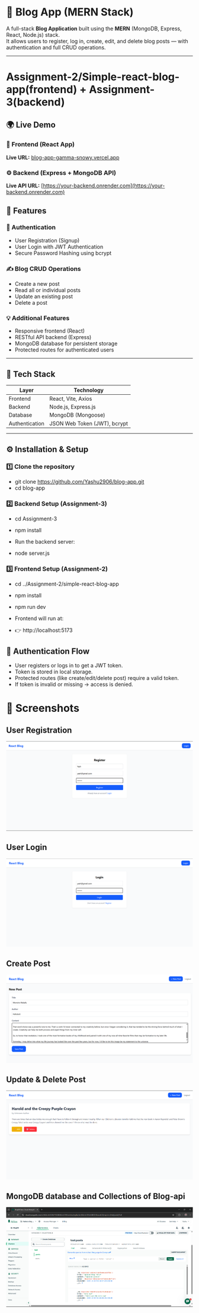 # 📝 Blog App (MERN Stack)

A full-stack **Blog Application** built using the **MERN** (MongoDB, Express, React, Node.js) stack.  
It allows users to register, log in, create, edit, and delete blog posts — with authentication and full CRUD operations.

---

# Assignment-2/Simple-react-blog-app(frontend) + Assignment-3(backend)

## 🌍 Live Demo

### 🚀 Frontend (React App)

**Live URL:** [blog-app-gamma-snowy.vercel.app](https://your-frontend.vercel.app)

### ⚙️ Backend (Express + MongoDB API)

**Live API URL:** [https://your-backend.onrender.com](https://your-backend.onrender.com)

## 🚀 Features

### 👤 Authentication

- User Registration (Signup)
- User Login with JWT Authentication
- Secure Password Hashing using bcrypt

### ✍️ Blog CRUD Operations

- Create a new post
- Read all or individual posts
- Update an existing post
- Delete a post

### 💡 Additional Features

- Responsive frontend (React)
- RESTful API backend (Express)
- MongoDB database for persistent storage
- Protected routes for authenticated users

---

## 🧩 Tech Stack

| Layer          | Technology                   |
| -------------- | ---------------------------- |
| Frontend       | React, Vite, Axios           |
| Backend        | Node.js, Express.js          |
| Database       | MongoDB (Mongoose)           |
| Authentication | JSON Web Token (JWT), bcrypt |

---

## ⚙️ Installation & Setup

### 1️⃣ Clone the repository

- git clone https://github.com/Yashu2906/blog-app.git
- cd blog-app

### 2️⃣ Backend Setup (Assignment-3)

- cd Assignment-3
- npm install

- Run the backend server:

- node server.js

### 3️⃣ Frontend Setup (Assignment-2)

- cd ../Assignment-2/simple-react-blog-app
- npm install
- npm run dev

- Frontend will run at:
- 👉 http://localhost:5173

## 🔐 Authentication Flow

- User registers or logs in to get a JWT token.
- Token is stored in local storage.
- Protected routes (like create/edit/delete post) require a valid token.
- If token is invalid or missing → access is denied.

# 📸 Screenshots

## User Registration

![Screenshot](./screenshots/register1.png)

## User Login

![Screenshot](./screenshots/login1.png)

## Create Post

![Screenshot](./screenshots/newpost.png)

## Update & Delete Post

![Screenshot](./screenshots/edit&delete.png)

## MongoDB database and Collections of Blog-api

![Screenshot](./screenshots/mongoDB.png)
